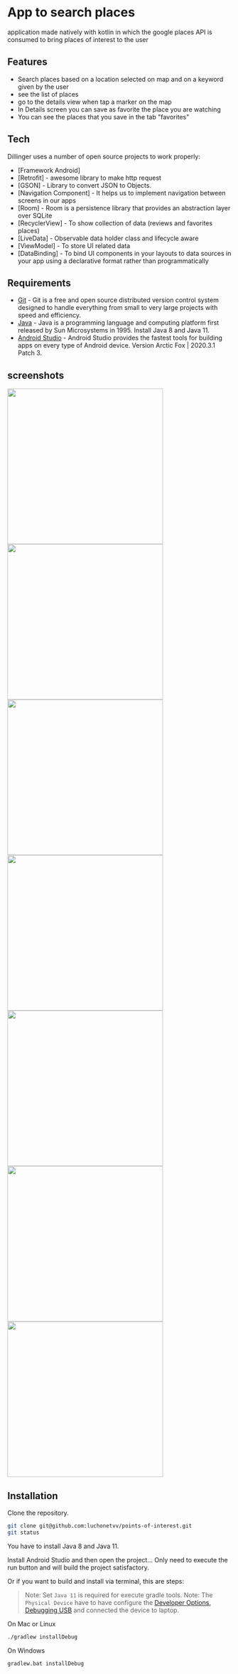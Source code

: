 # App to search places

application made natively with kotlin in which the google places API is consumed to bring places of interest to the user

## Features

- Search places based on a location selected on map and on a keyword given by the user
- see the list of places
- go to the details view when tap a marker on the map
- In Details screen you can save as favorite the place you are watching
- You can see the places that you save in the tab "favorites"


## Tech

Dillinger uses a number of open source projects to work properly:

- [Framework Android]
- [Retrofit] - awesome library to make http request
- [GSON] - Library to convert JSON to Objects.
- [Navigation Component] - It helps us to implement navigation between screens in our apps
- [Room] - Room is a persistence library that provides an abstraction layer over SQLite
- [RecyclerView] - To show collection of data (reviews and favorites places)
- [LiveData] - Observable data holder class and lifecycle aware
- [ViewModel] - To store UI related data
- [DataBinding] - To bind UI components in your layouts to data sources in your app using a declarative format rather than programmatically

## Requirements

- [Git](https://git-scm.com/) - Git is a free and open source distributed version control system designed to handle everything from small to very large projects with speed and efficiency.
- [Java](https://www.java.com/en/) - Java is a programming language and computing platform first released by Sun Microsystems in 1995. Install Java 8 and Java 11.
- [Android Studio](https://developer.android.com/studio) - Android Studio provides the fastest tools for building apps on every type of Android device. Version Arctic Fox | 2020.3.1 Patch 3.

## screenshots

<img width="350" src=".github/mapa.jpg"/>

<img width="350" src=".github/keyword.jpg"/>

<img width="350" src=".github/detalle1.jpg"/>

<img width="350" src=".github/detalle2.jpg"/>

<img width="350" src=".github/detalle3.jpg"/>

<img width="350" src=".github/detalle4.jpg"/>

<img width="350" src=".github/favoritos.jpg"/>


## Installation

Clone the repository.

```bash
git clone git@github.com:luchonetvv/points-of-interest.git
git status
```

You have to install Java 8 and Java 11.

Install Android Studio and then open the project...
Only need to execute the run button and will build the project satisfactory.

Or if you want to build and install via terminal, this are steps:

> Note: Set `Java 11` is required for execute gradle tools.
> Note: The `Physical Device` have to have configure the [Developer Options, Debugging USB](https://developer.android.com/studio/debug/dev-options) and connected the device to laptop.

On Mac or Linux
```bash
./gradlew installDebug
```

On Windows
```bash
gradlew.bat installDebug
```